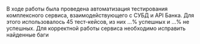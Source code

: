 В ходе работы была проведена автоматизация тестирования комплексного сервиса, взаимодействующего с СУБД и API Банка. Для
этого использовалось 45 тест-кейсов, из них ...% успешных и ...% не успешных.
Для корректной работы сервиса необходимо исправить найденные баги